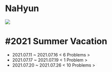 # NaHyun
<img src="https://img.shields.io/badge/C++-00399C?style=flat-square&logo=Cplusplus&logoColor=white"/>



 #2021 Summer Vacation 
 =====================
 
 * 2021.07.11 ~ 2021.07.16  <  6 Problems >
 * 2021.07.17 ~ 2021.07.19  <  1 Problem >
 * 2021.07.20 ~ 2021.07.26  < 10 Problems >
